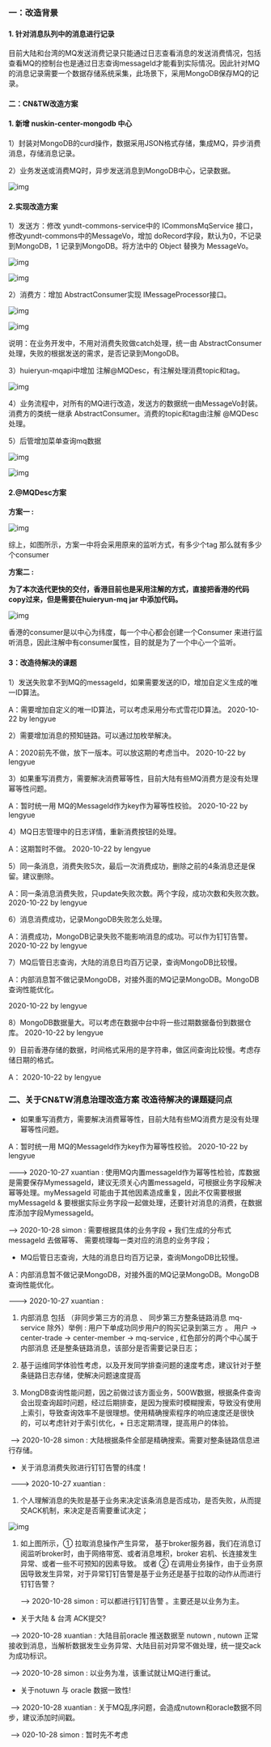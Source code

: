 ### 一：改造背景

#### 1. 针对消息队列中的消息进行记录

目前大陆和台湾的MQ发送消费记录只能通过日志查看消息的发送消费情况，包括查看MQ的控制台也是通过日志查询messageId才能看到实际情况。因此针对MQ的消息记录需要一个数据存储系统采集，此场景下，采用MongoDB保存MQ的记录。

#### 二：CN&TW改造方案

#### 1. 新增 nuskin-center-mongodb 中心

1）封装对MongoDB的curd操作，数据采用JSON格式存储，集成MQ，异步消费消息，存储消息记录。

2）业务发送或消费MQ时，异步发送消息到MongoDB中心，记录数据。

![img](D:\develop_data\feng\MyNotes\项目梳理\消息治理\改造方案.assets\1602468460516-d7e06e01-1b00-4f46-a0e9-aee5cbce9047.png)

#### 2.实现改造方案

1）发送方：修改 yundt-commons-service中的 ICommonsMqService 接口，修改yundt-commons中的MessageVo，增加 doRecord字段，默认为0，不记录到MongoDB，1 记录到MongoDB。将方法中的 Object 替换为 MessageVo。

![img](D:\develop_data\feng\MyNotes\项目梳理\消息治理\改造方案.assets\1603262639145-24ac1af6-c437-4f45-9fac-2d8dabf7c9d0.png)

![img](D:\develop_data\feng\MyNotes\项目梳理\消息治理\改造方案.assets\1603368389874-c9add059-f08e-4464-96e0-97e80462c3c4.png)

2）消费方：增加 AbstractConsumer实现 IMessageProcessor<MessageVo>接口。

![img](D:\develop_data\feng\MyNotes\项目梳理\消息治理\改造方案.assets\1603262183275-90022c76-5900-45c7-9851-fa0beb9a44c1.png)

![img](D:\develop_data\feng\MyNotes\项目梳理\消息治理\改造方案.assets\1603367591390-4774f203-ee7c-4177-a88e-12a316047408.png)

说明：在业务开发中，不用对消费失败做catch处理，统一由 AbstractConsumer处理，失败的根据发送的需求，是否记录到MongoDB。

3）huieryun-mqapi中增加 注解@MQDesc，有注解处理消费topic和tag。

![img](D:\develop_data\feng\MyNotes\项目梳理\消息治理\改造方案.assets\1603266430447-8576a105-708e-42d0-9bfe-5459d97939b0.png)

4）业务流程中，对所有的MQ进行改造，发送方的数据统一由MessageVo封装。消费方的类统一继承 AbstractConsumer。消费的topic和tag由注解 @MQDesc处理。

5）后管增加菜单查询mq数据

![img](D:\develop_data\feng\MyNotes\项目梳理\消息治理\改造方案.assets\1603262977249-a4bc78bc-ac39-4a5d-b2f9-1d3e66b90b08.png)

![img](D:\develop_data\feng\MyNotes\项目梳理\消息治理\改造方案.assets\1603263010674-704dbd7c-c388-4590-b9a8-6c031e0dd102.png)



#### 2.**@MQDesc方案**



**方案一 :**



![img](D:\develop_data\feng\MyNotes\项目梳理\消息治理\改造方案.assets\1603766865350-373657ec-33af-4b63-aaf6-938cde64c3c1.png)

 综上，如图所示，方案一中将会采用原来的监听方式，有多少个tag 那么就有多少个consumer



**方案二 :**



​      **为了本次迭代更快的交付，香港目前也是采用注解的方式，直接把香港的代码copy过来，但是需要在huieryun-mq jar 中添加代码。**



![img](D:\develop_data\feng\MyNotes\项目梳理\消息治理\改造方案.assets\1603766521375-1a8573ce-d116-478f-8c3a-980c74799a31.png)



香港的consumer是以中心为纬度，每一个中心都会创建一个Consumer 来进行监听消息，因此注解中有consumer属性，目的就是为了一个中心一个监听。



#### 3：改造待解决的课题

1）发送失败拿不到MQ的messageId，如果需要发送的ID，增加自定义生成的唯一ID算法。

A：需要增加自定义的唯一ID算法，可以考虑采用分布式雪花ID算法。  2020-10-22 by lengyue

2）需要增加消息的预知链路。可以通过加枚举解决。

A：2020前先不做，放下一版本。可以放这期的考虑当中。 2020-10-22 by lengyue

3）如果重写消费方，需要解决消费幂等性，目前大陆有些MQ消费方是没有处理幂等性问题。

A：暂时统一用 MQ的MessageId作为key作为幂等性校验。 2020-10-22 by lengyue

4）MQ日志管理中的日志详情，重新消费按钮的处理。

A：这期暂时不做。 2020-10-22 by lengyue

5）同一条消息，消费失败5次，最后一次消费成功，删除之前的4条消息还是保留。建议删除。

A：同一条消息消费失败，只update失败次数。两个字段，成功次数和失败次数。 2020-10-22 by lengyue

6）消息消费成功，记录MongoDB失败怎么处理。

A：消费成功，MongoDB记录失败不能影响消息的成功。可以作为钉钉告警。 2020-10-22 by lengyue

7）MQ后管日志查询，大陆的消息日均百万记录，查询MongoDB比较慢。

A：内部消息暂不做记录MongoDB，对接外面的MQ记录MongoDB。MongoDB查询性能优化。

2020-10-22 by lengyue

8）MongoDB数据量大。可以考虑在数据中台中将一些过期数据备份到数据仓库。 2020-10-22 by lengyue

9）目前香港存储的数据，时间格式采用的是字符串，做区间查询比较慢。考虑存储日期的格式。

A： 2020-10-22 by lengyue

### 二、关于CN&TW消息治理改造方案 改造待解决的课题疑问点



- 如果重写消费方，需要解决消费幂等性，目前大陆有些MQ消费方是没有处理幂等性问题。

A：暂时统一用 MQ的MessageId作为key作为幂等性校验。 2020-10-22 by lengyue



---> 2020-10-27  xuantian : 使用MQ内置messageId作为幂等性检验，库数据是需要保存MymessageId，建议无须关心内置messageId，可根据业务字段解决幂等处理。myMessageId 可能由于其他因素造成重复，因此不仅需要根据myMessageId & 要根据实际业务字段一起做处理，还要针对消息的消费，在数据库添加字段MymessageId。

 --> 2020-10-28 simon : 需要根据具体的业务字段 + 我们生成的分布式messageId 去做幂等、  需要梳理每一类对应的消息的业务字段； 

- MQ后管日志查询，大陆的消息日均百万记录，查询MongoDB比较慢。

A：内部消息暂不做记录MongoDB，对接外面的MQ记录MongoDB。MongoDB查询性能优化。

---> 2020-10-27  xuantian :  

1. 内部消息 包括 （非同步第三方的消息 、 同步第三方整条链路消息 mq-service 除外）举例 :  用户下单成功同步用户的购买记录到第三方 。 用户 -> center-trade -> center-member -> mq-service , 红色部分的两个中心属于内部消息 还是整条链路消息，该部分是否需要记录日志； 
2. 基于运维同学体验性考虑，以及开发同学排查问题的速度考虑，建议针对于整条链路日志存储，使解决问题速度提高

1. MongDB查询性能问题，因之前做过该方面业务，500W数据，根据条件查询会出现查询超时问题，经过后期排查，是因为搜索时模糊搜索，导致没有使用上索引，导致查询效率不是很理想。使用精确搜索程序的响应速度还是很快的，可以考虑针对于索引优化，+ 日志定期清理，提高用户的体验。

​    --> 2020-10-28 simon : 大陆根据条件全部是精确搜索。需要对整条链路信息进行存储。

- 关于消息消费失败进行钉钉告警的纬度！ 

​    ---> 2020-10-27  xuantian :  

1. 个人理解消息的失败是基于业务来决定该条消息是否成功，是否失败，从而提交ACK机制，来决定是否需要重试决定；

![img](D:\develop_data\feng\MyNotes\项目梳理\消息治理\改造方案.assets\1603804763575-650e064d-9389-401f-8844-77987b7c2097.png)

1. 如上图所示，① 拉取消息操作产生异常， 基于broker服务器，我们在消息订阅监听broker时，由于网络带宽、或者消息堆积，broker 宕机、长连接发生异常、或者一些不可预知的因素导致。  或者 ② 在调用业务操作，由于业务原因导致发生异常，对于异常钉钉告警是基于业务还是基于拉取的动作从而进行钉钉告警？

   --> 2020-10-28 simon : 可以都进行钉钉告警 。主要还是以业务为主。

- 关于大陆 & 台湾 ACK提交?

​      --> 2020-10-28  xuantian :  大陆目前oracle 推送数据至 nutown , nutown 正常接收到消息，当解析数据发生业务异常、大陆目前对异常不做处理，统一提交ack为成功标识。 

​    --> 2020-10-28 simon : 以业务为准，该重试就让MQ进行重试。

- 关于notuwn 与 oracle 数据一致性!

​     --> 2020-10-28  xuantian :  关于MQ乱序问题，会造成nutown和oracle数据不同步，建议添加时间戳。

​    --> 020-10-28 simon : 暂时先不考虑